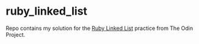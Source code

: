 # ruby_linked_list
Repo contains my solution for the [Ruby Linked List](https://www.theodinproject.com/paths/full-stack-ruby-on-rails/courses/ruby-programming/lessons/linked-lists) practice from The Odin Project.

